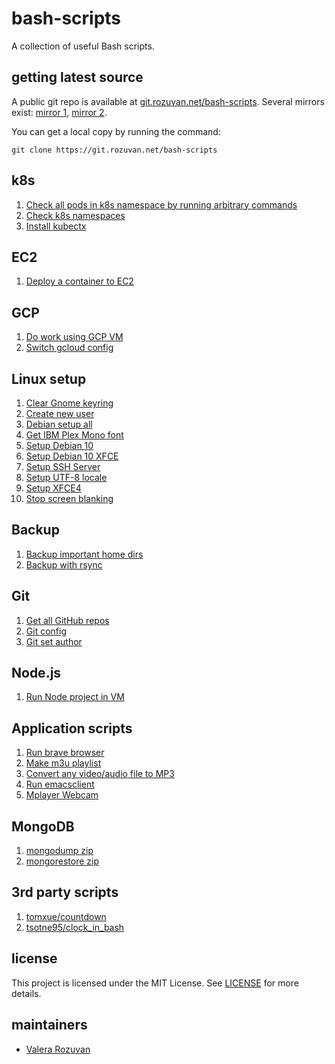 # bash-scripts

A collection of useful Bash scripts.

## getting latest source

A public git repo is available at [git.rozuvan.net/bash-scripts](https://git.rozuvan.net/bash-scripts). Several mirrors exist: [mirror 1](https://github.com/valera-rozuvan/bash-scripts), [mirror 2](https://gitlab.com/valera-rozuvan/bash-scripts).

You can get a local copy by running the command:

```
git clone https://git.rozuvan.net/bash-scripts
```

## k8s

1. [Check all pods in k8s namespace by running arbitrary commands](k8s/check_pods.sh)
2. [Check k8s namespaces](k8s/check-k8s-namespaces.sh)
3. [Install kubectx](k8s/install-kubectx.sh)

## EC2

1. [Deploy a container to EC2](ec2/deploy-container-ec2.sh)

## GCP

1. [Do work using GCP VM](gcp/do-work-using-gcp-vm.sh)
2. [Switch gcloud config](gcp/switch-gcloud-config.sh)

## Linux setup

1. [Clear Gnome keyring](linux-setup/01-clear-gnome-keyring.sh)
2. [Create new user](linux-setup/02-create-new-user.sh)
3. [Debian setup all](linux-setup/03-debian-setup-all.sh)
4. [Get IBM Plex Mono font](linux-setup/04-get-ibm-plex-mono-font.sh)
5. [Setup Debian 10](linux-setup/05-setup-debian-10.sh)
6. [Setup Debian 10 XFCE](linux-setup/06-setup-debian-10-xfce.sh)
7. [Setup SSH Server](linux-setup/07-setup-ssh-server.sh)
8. [Setup UTF-8 locale](linux-setup/08-setup-utf-8-locale.sh)
9. [Setup XFCE4](linux-setup/09-setup-xfce4.sh)
10. [Stop screen blanking](linux-setup/10-stop-screen-blanking.sh)

## Backup

1. [Backup important home dirs](backup/backup_s.sh)
2. [Backup with rsync](backup/backup-with-rsync.sh)

## Git

1. [Get all GitHub repos](git/get-all-git-repos.sh)
2. [Git config](git/git-config.sh)
3. [Git set author](git/git-set-author.sh)

## Node.js

1. [Run Node project in VM](nodejs/run-node-project-in-vm.sh)

## Application scripts

1. [Run brave browser](app-scripts/run-brave.sh)
2. [Make m3u playlist](app-scripts/make-m3u-playlist.sh)
3. [Convert any video/audio file to MP3](app-scripts/convert-to-mp3.sh)
4. [Run emacsclient](app-scripts/run-emacsclient.sh)
5. [Mplayer Webcam](app-scripts/mplayer-webcam.sh)

## MongoDB

1. [mongodump zip](mongodb/mongodump-zip.sh)
2. [mongorestore zip](mongodb/mongorestore-zip.sh)

## 3rd party scripts

1. [tomxue/countdown](https://github.com/tomxue/countdown)
2. [tsotne95/clock_in_bash](https://github.com/tsotne95/clock_in_bash)

## license

This project is licensed under the MIT License. See [LICENSE](./LICENSE) for more details.

## maintainers

- [Valera Rozuvan](https://valera.rozuvan.net/)
